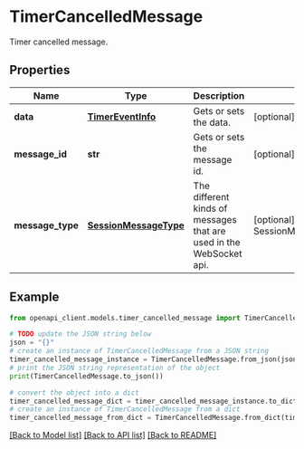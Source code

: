 # TimerCancelledMessage

Timer cancelled message.

## Properties

Name | Type | Description | Notes
------------ | ------------- | ------------- | -------------
**data** | [**TimerEventInfo**](TimerEventInfo.md) | Gets or sets the data. | [optional] 
**message_id** | **str** | Gets or sets the message id. | [optional] 
**message_type** | [**SessionMessageType**](SessionMessageType.md) | The different kinds of messages that are used in the WebSocket api. | [optional] [readonly] [default to SessionMessageType.TIMERCANCELLED]

## Example

```python
from openapi_client.models.timer_cancelled_message import TimerCancelledMessage

# TODO update the JSON string below
json = "{}"
# create an instance of TimerCancelledMessage from a JSON string
timer_cancelled_message_instance = TimerCancelledMessage.from_json(json)
# print the JSON string representation of the object
print(TimerCancelledMessage.to_json())

# convert the object into a dict
timer_cancelled_message_dict = timer_cancelled_message_instance.to_dict()
# create an instance of TimerCancelledMessage from a dict
timer_cancelled_message_from_dict = TimerCancelledMessage.from_dict(timer_cancelled_message_dict)
```
[[Back to Model list]](../README.md#documentation-for-models) [[Back to API list]](../README.md#documentation-for-api-endpoints) [[Back to README]](../README.md)



